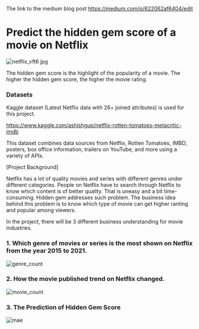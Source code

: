 The link to the medium blog post
https://medium.com/p/622062af6404/edit

# Predict the hidden gem score of a movie on Netflix

![netflix_vft6 jpg](https://user-images.githubusercontent.com/20230956/120425038-868e1780-c393-11eb-856b-6c7499b46d20.png)

The hidden gem score is the highlight of the popularity of a movie.
The higher the hidden gem score, the higher the movie rating. 

### Datasets
Kaggle dataset (Latest Netflix data with 26+ joined attributes) is used for this project.

https://www.kaggle.com/ashishgup/netflix-rotten-tomatoes-metacritic-imdb

This dataset combines data sources from Netflix, Rotten Tomatoes, IMBD, posters, box office information, trailers on YouTube, and more using a variety of APIs.

[Project Background]

Netflix has a lot of quality movies and series with different genres under different categories. People on Netflix have to search through Netflix to know which content is of better quality. That is uneasy and a bit time-consuming. Hidden gem addresses such problem.
The business idea behind this problem is to know which type of movie can get higher ranting and popular among viewers.

In the project, there will be 3 different business understanding for movie industries.

### 1. Which genre of movies or series is the most shown on Netflix from the year 2015 to 2021.

![genre_count](https://user-images.githubusercontent.com/20230956/120663427-03aeaf00-c4b0-11eb-8ae0-ef577350d1ac.png)

### 2. How the movie published trend on Netflix changed.

![movie_count](https://user-images.githubusercontent.com/20230956/120663598-2b9e1280-c4b0-11eb-8152-1d43d2e25168.png)

### 3. The Prediction of Hidden Gem Score

![mae](https://user-images.githubusercontent.com/20230956/120663475-0f9a7100-c4b0-11eb-861f-cc2fd5343d8a.png)

